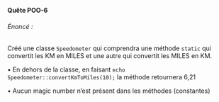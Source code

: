 **Quête POO-6**

###### Énoncé :

Créé une classe `Speedometer` qui comprendra une méthode `static` qui convertit les KM en MILES et une autre qui convertit les MILES en KM.

•
En dehors de la classe, en faisant `echo Speedometer::convertKmToMiles(10);` la méthode retournera 6,21

•
Aucun magic number n’est présent dans les méthodes (constantes)

